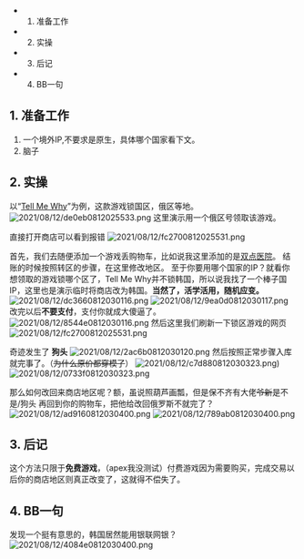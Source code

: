 <!-- TOC -->

- 1. 准备工作
- 2. 实操
- 3. 后记
- 4. BB一句

<!-- /TOC -->

## 1. 准备工作
1. 一个境外IP,不要求是原生，具体哪个国家看下文。
2. 脑子

## 2. 实操
以“[Tell Me Why](https://store.steampowered.com/app/1180660/)”为例，这款游戏锁国区，俄区等地。
![2021/08/12/de0eb0812025533.png](https://i1.xktu.xyz/2021/08/12/de0eb0812025533.png)
这里演示用一个俄区号领取该游戏。

直接打开商店可以看到报错
![2021/08/12/fc2700812025531.png](https://i1.xktu.xyz/2021/08/12/fc2700812025531.png)

首先，我们去随便添加一个游戏丢购物车，比如说我这里添加的是[双点医院](https://store.steampowered.com/app/535930)。
结账的时候按照转区的步骤，在这里修改地区。
至于你要用哪个国家的IP？就看你想领取的游戏锁哪个区了，Tell Me Why并不锁韩国，所以说我找了一个棒子国IP，这里也是演示临时将商店改为韩国。**当然了，活学活用，随机应变。**
![2021/08/12/dc3660812030116.png](https://i1.xktu.xyz/2021/08/12/dc3660812030116.png)
![2021/08/12/9ea0d0812030117.png](https://i1.xktu.xyz/2021/08/12/9ea0d0812030117.png)
改完以后**不要支付**，支付你就成大傻逼了。
![2021/08/12/8544e0812030116.png](https://i1.xktu.xyz/2021/08/12/8544e0812030116.png)
然后这里我们刷新一下锁区游戏的网页
![2021/08/12/fc2700812025531.png](https://i1.xktu.xyz/2021/08/12/fc2700812025531.png)

奇迹发生了 **狗头**
![2021/08/12/2ac6b0812030120.png](https://i1.xktu.xyz/2021/08/12/2ac6b0812030120.png)
然后按照正常步骤入库就完事了。（~~为什么原价都穿模了~~）
![2021/08/12/c7d880812030323.png](https://i1.xktu.xyz/2021/08/12/c7d880812030323.png))
![2021/08/12/0733f0812030323.png](https://i1.xktu.xyz/2021/08/12/0733f0812030323.png)

那么如何改回来商店地区呢？额，虽说照葫芦画瓢，但是保不齐有大佬~~爷新~~是不是/狗头
再回到你的购物车，把他给改回俄罗斯不就完了？
![2021/08/12/ad9160812030400.png](https://i1.xktu.xyz/2021/08/12/ad9160812030400.png)
![2021/08/12/789ab0812030400.png](https://i1.xktu.xyz/2021/08/12/789ab0812030400.png)

## 3. 后记
这个方法只限于**免费游戏**，（apex我没测试）付费游戏因为需要购买，完成交易以后你的商店地区则真正改变了，这就得不偿失了。

## 4. BB一句
发现一个挺有意思的，韩国居然能用银联网银？
![2021/08/12/4084e0812030400.png](https://i1.xktu.xyz/2021/08/12/4084e0812030400.png)